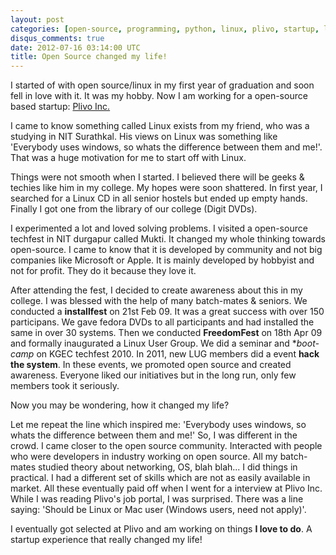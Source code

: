```yaml
---
layout: post
categories: [open-source, programming, python, linux, plivo, startup, lug]
disqus_comments: true
date: 2012-07-16 03:14:00 UTC
title: Open Source changed my life!
---
```


I started of with open source/linux in my first year of graduation and soon fell in love with it. It was my hobby. Now I am working for a open-source based startup: [Plivo Inc.](http://plivo.com)

I came to know something called Linux exists from my friend, who was a studying in NIT Surathkal. His views on Linux was something like 'Everybody uses windows, so whats the difference between them and me!'. That was a huge motivation for me to start off with Linux.

Things were not smooth when I started. I believed there will be geeks & techies like him in my college. My hopes were soon shattered. In first year, I searched for a Linux CD in all senior hostels but ended up empty hands. Finally I got one from the library of our college (Digit DVDs).

I experimented a lot and loved solving problems. I visited a open-source techfest in NIT durgapur called Mukti. It changed my whole thinking towards open-source. I came to know that it is developed by community and not big companies like Microsoft or Apple. It is mainly developed by hobbyist and not for profit. They do it because they love it.

After attending the fest, I decided to create awareness about this in my college. I was blessed with the help of many batch-mates & seniors. We conducted a **installfest** on 21st Feb 09. It was a great success with over 150 participans. We gave fedora DVDs to all participants and had installed the same in over 30 systems. Then we conducted **FreedomFest** on 18th Apr 09 and formally inaugurated a Linux User Group. We did a seminar and **boot-camp* on KGEC techfest 2010. In 2011, new LUG members did a event **hack the system**. In these events, we promoted open source and created awareness. Everyone liked our initiatives but in the long run, only few members took it seriously.

Now you may be wondering, how it changed my life?

Let me repeat the line which inspired me: 'Everybody uses windows, so whats the difference between them and me!'
So, I was different in the crowd. I came closer to the open source community. Interacted with people who were developers in industry working on open source. All my batch-mates studied theory about networking, OS, blah blah... I did things in practical. I had a different set of skills which are not as easily available in market. All these eventually paid off when I went for a interview at Plivo Inc. While I was reading Plivo's job portal, I was surprised. There was a line saying: 'Should be Linux or Mac user (Windows users, need not apply)'.

I eventually got selected at Plivo and am working on things **I love to do**. A startup experience that really changed my life!
